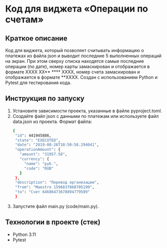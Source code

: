 # Код для виджета «Операции по счетам»

## Краткое описание

Код для виджета, который позволяет считывать информацию о платежах из файла json и выводит последние 5 выполненных операций на экран. При этом сверху списка находятся самые последние операции (по дате), номер карты замаскирован и отображается в формате  XXXX XX** **** XXXX, номер счета замаскирован и отображается в формате  **XXXX.
Создан с использованием Python и Pytest для тестирования кода.

## Инструкция по запуску

1. Установите зависимости проекта, указанные в файле pyproject.toml.
2. Создайте файл json c данными по платежам или используете файл data.json из проекта. Формат файла:
   ```bash
   {
    "id": 441945886,
    "state": "EXECUTED",
    "date": "2019-08-26T10:50:58.294041",
    "operationAmount": {
      "amount": "31957.58",
      "currency": {
        "name": "руб.",
        "code": "RUB"
      }
    },
    "description": "Перевод организации",
    "from": "Maestro 1596837868705199",
    "to": "Счет 64686473678894779589"
    }
   ```
3. Запустите файл main.py (code/main.py).

## Технологии в проекте (стек)

* Python 3.11
* Pytest
